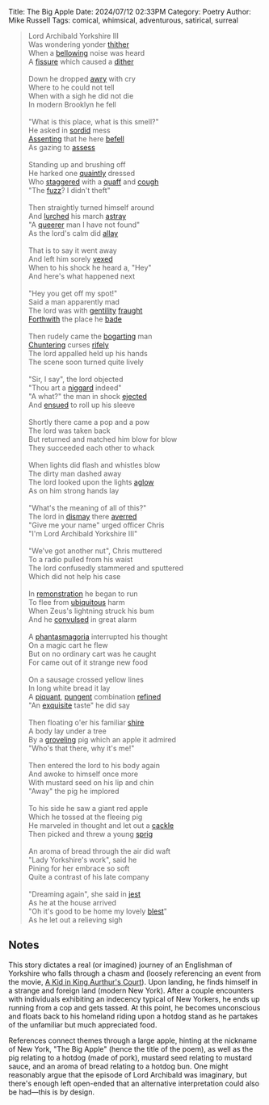 Title: The Big Apple
Date: 2024/07/12 02:33PM
Category: Poetry
Author: Mike Russell
Tags: comical, whimsical, adventurous, satirical, surreal

> Lord Archibald Yorkshire III<br>
> Was wondering yonder [thither](https://www.merriam-webster.com/dictionary/thither)<br>
> When a [bellowing](https://www.merriam-webster.com/dictionary/bellowing) noise was heard<br>
> A [fissure](https://www.merriam-webster.com/dictionary/fissure) which caused a [dither](https://www.merriam-webster.com/dictionary/dither)<br><br>
> Down he dropped [awry](https://www.merriam-webster.com/dictionary/awry) with cry<br>
> Where to he could not tell<br>
> When with a sigh he did not die<br>
> In modern Brooklyn he fell<br><br>
> "What is this place, what is this smell?"<br>
> He asked in [sordid](https://www.merriam-webster.com/dictionary/sordid) mess<br>
> [Assenting](https://www.merriam-webster.com/dictionary/Assenting) that he here [befell](https://www.merriam-webster.com/dictionary/befell)<br>
> As gazing to [assess](https://www.merriam-webster.com/dictionary/assess)<br><br>
> Standing up and brushing off<br>
> He harked one [quaintly](https://www.merriam-webster.com/dictionary/quaintly) dressed<br>
> Who [staggered](https://www.merriam-webster.com/dictionary/staggered) with a [quaff](https://www.merriam-webster.com/dictionary/quaff) and [cough](https://www.merriam-webster.com/dictionary/cough)<br>
> "The [fuzz](https://www.merriam-webster.com/dictionary/fuzz)? I didn't theft"<br><br>
> Then straightly turned himself around<br>
> And [lurched](https://www.merriam-webster.com/dictionary/lurched) his march [astray](https://www.merriam-webster.com/dictionary/astray)<br>
> "A [queerer](https://www.merriam-webster.com/dictionary/queerer) man I have not found"<br>
> As the lord's calm did [allay](https://www.merriam-webster.com/dictionary/allay)<br><br>
> That is to say it went away<br>
> And left him sorely [vexed](https://www.merriam-webster.com/dictionary/vexed)<br>
> When to his shock he heard a, "Hey"<br>
> And here's what happened next<br><br>
> "Hey you get off my spot!"<br>
> Said a man apparently mad<br>
> The lord was with [gentility](https://www.merriam-webster.com/dictionary/gentility) [fraught](https://www.merriam-webster.com/dictionary/fraught)<br>
> [Forthwith](https://www.merriam-webster.com/dictionary/Forthwith) the place he [bade](https://www.merriam-webster.com/dictionary/bade)<br><br>
> Then rudely came the [bogarting](https://www.merriam-webster.com/dictionary/bogarting) man<br>
> [Chuntering](https://www.merriam-webster.com/dictionary/Chuntering) curses [rifely](https://www.merriam-webster.com/dictionary/rifely)<br>
> The lord appalled held up his hands<br>
> The scene soon turned quite lively<br><br>
> "Sir, I say", the lord objected<br>
> "Thou art a [niggard](https://www.merriam-webster.com/dictionary/niggard) indeed"<br>
> "A what?" the man in shock [ejected](https://www.merriam-webster.com/dictionary/ejected)<br>
> And [ensued](https://www.merriam-webster.com/dictionary/ensued) to roll up his sleeve<br><br>
> Shortly there came a pop and a pow<br>
> The lord was taken back<br>
> But returned and matched him blow for blow<br>
> They succeeded each other to whack<br><br>
> When lights did flash and whistles blow<br>
> The dirty man dashed away<br>
> The lord looked upon the lights [aglow](https://www.merriam-webster.com/dictionary/aglow)<br>
> As on him strong hands lay<br><br>
> "What's the meaning of all of this?"<br>
> The lord in [dismay](https://www.merriam-webster.com/dictionary/dismay) there [averred](https://www.merriam-webster.com/dictionary/averred)<br>
> "Give me your name" urged officer Chris<br>
> "I'm Lord Archibald Yorkshire III"<br><br>
> "We've got another nut", Chris muttered<br>
> To a radio pulled from his waist<br>
> The lord confusedly stammered and sputtered<br>
> Which did not help his case<br><br>
> In [remonstration](https://www.merriam-webster.com/dictionary/remonstration) he began to run<br>
> To flee from [ubiquitous](https://www.merriam-webster.com/dictionary/ubiquitous) harm<br>
> When Zeus's lightning struck his bum<br>
> And he [convulsed](https://www.merriam-webster.com/dictionary/convulsed) in great alarm<br><br>
> A [phantasmagoria](https://www.merriam-webster.com/dictionary/phantasmagoria) interrupted his thought<br>
> On a magic cart he flew<br>
> But on no ordinary cart was he caught<br>
> For came out of it strange new food<br><br>
> On a sausage crossed yellow lines<br>
> In long white bread it lay<br>
> A [piquant](https://www.merriam-webster.com/dictionary/piquant), [pungent](https://www.merriam-webster.com/dictionary/pungent) combination [refined](https://www.merriam-webster.com/dictionary/refined)<br>
> "An [exquisite](https://www.merriam-webster.com/dictionary/exquisite) taste" he did say<br><br>
> Then floating o'er his familiar [shire](https://www.merriam-webster.com/dictionary/shire)<br>
> A body lay under a tree<br>
> By a [groveling](https://www.merriam-webster.com/dictionary/groveling) pig which an apple it admired<br>
> "Who's that there, why it's me!"<br><br>
> Then entered the lord to his body again<br>
> And awoke to himself once more<br>
> With mustard seed on his lip and chin<br>
> "Away" the pig he implored<br><br>
> To his side he saw a giant red apple<br>
> Which he tossed at the fleeing pig<br>
> He marveled in thought and let out a [cackle](https://www.merriam-webster.com/dictionary/cackle)<br>
> Then picked and threw a young [sprig](https://www.merriam-webster.com/dictionary/sprig)<br><br>
> An aroma of bread through the air did waft<br>
> "Lady Yorkshire's work", said he<br>
> Pining for her embrace so soft<br>
> Quite a contrast of his late company<br><br>
> "Dreaming again", she said in [jest](https://www.merriam-webster.com/dictionary/jest)<br>
> As he at the house arrived<br>
> "Oh it's good to be home my lovely [blest](https://www.merriam-webster.com/dictionary/blest)"<br>
> As he let out a relieving sigh

## Notes

This story dictates a real (or imagined) journey of an Englishman of Yorkshire who falls through a chasm and (loosely referencing an event from the movie, [A Kid in King Aurthur's Court](https://www.imdb.com/title/tt0113538/)). Upon landing, he finds himself in a strange and foreign land (modern New York). After a couple encounters with individuals exhibiting an indecency typical of New Yorkers, he ends up running from a cop and gets tassed. At this point, he becomes unconscious and floats back to his homeland riding upon a hotdog stand as he partakes of the unfamiliar but much appreciated food.

References connect themes through a large apple, hinting at the nickname of New York, "The Big Apple" (hence the title of the poem), as well as the pig relating to a hotdog (made of pork), mustard seed relating to mustard sauce, and an aroma of bread relating to a hotdog bun. One might reasonably argue that the episode of Lord Archibald was imaginary, but there's enough left open-ended that an alternative interpretation could also be had—this is by design.